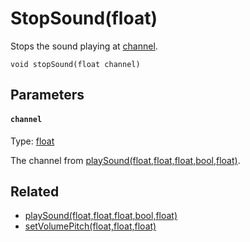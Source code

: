 # StopSound(float)

Stops the sound playing at [channel](#channel).

```
void stopSound(float channel)
```

## Parameters

#### `channel`
Type: [float](/MdDocs/Types/Float.md)

The channel from [playSound(float,float,float,bool,float)](/MdDocs/Functions/Sound/PlaySound.md).

## Related

 - [playSound(float,float,float,bool,float)](/MdDocs/Functions/Sound/PlaySound.md)
 - [setVolumePitch(float,float,float)](/MdDocs/Functions/Sound/SetVolumePitch.md)

